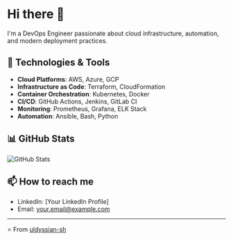# Hi there 👋

I'm a DevOps Engineer passionate about cloud infrastructure, automation, and modern deployment practices.

## 🔧 Technologies & Tools

- **Cloud Platforms**: AWS, Azure, GCP
- **Infrastructure as Code**: Terraform, CloudFormation
- **Container Orchestration**: Kubernetes, Docker
- **CI/CD**: GitHub Actions, Jenkins, GitLab CI
- **Monitoring**: Prometheus, Grafana, ELK Stack
- **Automation**: Ansible, Bash, Python

## 📊 GitHub Stats

![GitHub Stats](https://github-readme-stats.vercel.app/api?username=uldyssian-sh&show_icons=true&theme=dark)

## 📫 How to reach me

- LinkedIn: [Your LinkedIn Profile]
- Email: your.email@example.com

---
⭐️ From [uldyssian-sh](https://github.com/uldyssian-sh)
